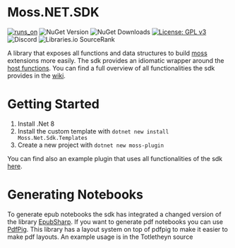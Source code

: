 # Moss.NET.SDK

[![runs_on](https://img.shields.io/badge/runs_on-Extism-4c30fc.svg?subject=runs_on&status=Extism&color=4c30fc)](https://modsurfer.dylibso.com/module?hash=fa39db232381e9de32a6e5b863edf5dc1552dc0e63682ad655cc72c2e042f9fa)
![NuGet Version](https://img.shields.io/nuget/v/Moss.NET.SDK)
![NuGet Downloads](https://img.shields.io/nuget/dt/Moss.NET.SDK)
[![License: GPL v3](https://img.shields.io/badge/License-GPLv3-blue.svg)](https://www.gnu.org/licenses/gpl-3.0)
![Discord](https://img.shields.io/discord/455738571186241536)
![Libraries.io SourceRank](https://img.shields.io/librariesio/sourcerank/nuget/Moss.NET.SDK)

A library that exposes all functions and data structures to build [moss](https://github.com/RedTTGMoss/moss-desktop) extensions more easily.
The sdk provides an idiomatic wrapper around the [host functions](https://redttg.gitbook.io/moss/extensions/host-functions).
You can find a full overview of all functionalities the sdk provides in the [wiki](https://github.com/RedTTGMoss/Moss.NET.SDK/wiki).

# Getting Started

1. Install .Net 8
2. Install the custom template with `dotnet new install Moss.Net.Sdk.Templates`
3. Create a new project with `dotnet new moss-plugin`

You can find also an example plugin that uses all functionalities of the sdk [here](https://github.com/RedTTGMoss/Moss.NET.SDK/tree/main/src/SamplePlugin).   

# Generating Notebooks

To generate epub notebooks the sdk has integrated a changed version of the library [EpubSharp](https://github.com/asido/EpubSharp). If you want to generate pdf notebooks you can use [PdfPig](https://github.com/UglyToad/PdfPig). This library has a layout system on top of pdfpig to make it easier to make pdf layouts. An example usage is in the Totletheyn source
